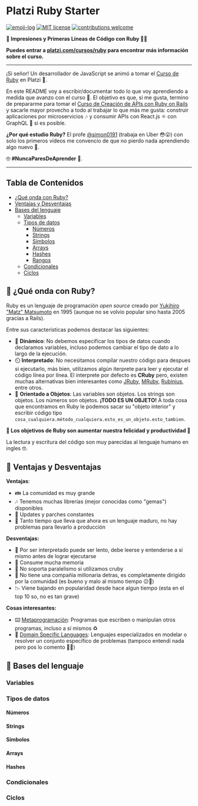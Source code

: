 # Platzi Ruby Starter

[![emoji-log](https://cdn.rawgit.com/ahmadawais/stuff/ca97874/emoji-log/non-flat-round.svg)](https://github.com/ahmadawais/Emoji-Log/)
[![MIT license](https://img.shields.io/badge/license-MIT-brightgreen.svg)](http://opensource.org/licenses/MIT)
[![contributions welcome](https://img.shields.io/badge/contributions-welcome-brightgreen.svg?style=flat)](https://github.com/juandc/platzi-ruby-starter/issues)

**:gem: Impresiones y Primeras Líneas de Código con Ruby :strawberry::rugby_football:**

**Puedes entrar a [platzi.com/cursos/ruby](https://platzi.com/cursos/ruby/) para encontrar más información sobre el curso.**

---

¡Si señor! Un desarrollador de JavaScript se animó a tomar el [Curso de Ruby](https://platzi.com/cursos/ruby/) en Platzi :tada:.

En este README voy a escribir/documentar todo lo que voy aprendiendo a medida que avanzo con el curso :memo:. El objetivo es que, si me gusta, termino de prepararme para tomar el [Curso de Creación de APIs con Ruby on Rails](https://platzi.com/cursos/ror/) y sacarle mayor provecho a todo al trabajar lo que más me gusta: construir aplicaciones por microservicios :notes: y consumir APIs con React.js :atom_symbol: con GraphQL 🍇 si es posible.

**¿Por qué estudio Ruby?** El profe [@simon0191](https://twitter.com/simon0191) (trabaja en Uber :flushed::open_mouth:) con solo los primeros vídeos me convencio de que no pierdo nada aprendiendo algo nuevo :muscle:.

:nerd_face: **#NuncaParesDeAprender** :green_heart:.

---

## Tabla de Contenidos

- [¿Qué onda con Ruby?](#thinking-qué-onda-con-ruby)
- [Ventajas y Desventajas](#shaved-ice-ventajas-y-desventajas)
- [Bases del lenguaje](#basketball-bases-del-lenguaje)
  - [Variables](#variables)
  - [Tipos de datos](#tipos-de-datos)
    - [Números](#números)
    - [Strings](#strings)
    - [Símbolos](#símbolos)
    - [Arrays](#arrays)
    - [Hashes](#hashes)
    - [Rangos](#rangos)
  - [Condicionales](#condicionales)
  - [Ciclos](#ciclos)

## :thinking: ¿Qué onda con Ruby?

Ruby es un lenguaje de programación _open source_ creado por [Yukihiro "Matz" Matsumoto](https://en.wikipedia.org/wiki/Yukihiro_Matsumoto) en 1995 (aunque no se volvio popular sino hasta 2005 gracias a Rails).

Entre sus características podemos destacar las siguientes:

- :raised_hands: **Dinámico**: No debemos especificar los tipos de datos cuando declaramos variables, incluso podemos cambiar el tipo de dato a lo largo de la ejecución.
- :timer_clock: **Interpretado**: No necesitamos compilar nuestro código para despues si ejecutarlo, más bien, utilizamos algún iterprete para leer y ejecutar el código línea por línea. El interprete por defecto es **CRuby** pero, existen muchas alternativas bien interesantes como [JRuby](https://www.jruby.org/), [MRuby](https://mruby.org/), [Rubinius](https://rubinius.com/), entre otros.
- :hammer: **Orientado a Objetos**: Las variables son objetos. Los strings son objetos. Los números son objetos. **¡TODO ES UN OBJETO!** A toda cosa que encontramos en Ruby le podemos sacar su "objeto interior" y escribir código tipo `cosa_cualquiera.método_cualquiera.esto_es_un_objeto.esto_tambien`.

**:massage: Los objetivos de Ruby son aumentar nuestra felicidad y productividad :muscle:**

La lectura y escritura del código son muy parecidas al lenguaje humano en ingles :nerd_face:.

## :shaved_ice: Ventajas y Desventajas

**Ventajas**:

- :family: La comunidad es muy grande
- :notes: Tenemos muchas librerías (mejor conocidas como "gemas") disponibles
- :small_red_triangle: Updates y parches constantes
- :older_woman: Tanto tiempo que lleva que ahora es un lenguaje maduro, no hay problemas para llevarlo a producción

**Desventajas:**

- :turtle: Por ser interpretado puede ser lento, debe leerse y entenderse a sí mismo antes de lograr ejecutarse
- :volcano: Consume mucha memoria
- :repeat: No soporta paralelismo si utilizamos cruby
- :money_mouth_face: No tiene una compañia millonaria detras, es completamente dirigido por la comunidad (es bueno y malo al mismo tiempo :confused::grimacing:)
- :chart_with_downwards_trend: Viene bajando en popularidad desde hace algun tiempo (esta en el top 10 so, no es tan grave)

**Cosas interesantes:**

- :keyboard: [Metaprogramación](https://codigofacilito.com/articulos/que-es-metaprogramacion): Programas que escriben o manipulan otros programas, incluso a sí mismos ♻
- :minibus: [Domain Specific Languages](https://eamodeorubio.wordpress.com/2010/09/13/%C2%BFque-son-los-dsl-domain-specific-languages/): Lenguajes especializados en modelar o resolver un conjunto específico de problemas (tampoco entendi nada pero pos lo comento :thinking::sweat_smile:)

## :basketball: Bases del lenguaje

### Variables

### Tipos de datos

#### Números

#### Strings

#### Símbolos

#### Arrays

#### Hashes

### Condicionales

### Ciclos
